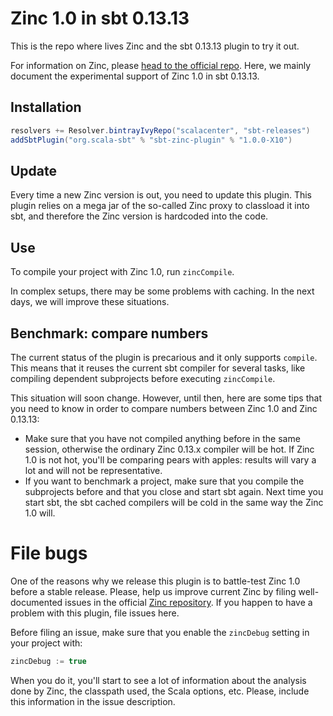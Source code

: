 Zinc 1.0 in sbt 0.13.13
====

This is the repo where lives Zinc and the sbt 0.13.13 plugin to try it out.

For information on Zinc, please [head to the official repo](https://github.com/sbt/zinc).
Here, we mainly document the experimental support of Zinc 1.0 in sbt 0.13.13.

## Installation

```scala
resolvers += Resolver.bintrayIvyRepo("scalacenter", "sbt-releases")
addSbtPlugin("org.scala-sbt" % "sbt-zinc-plugin" % "1.0.0-X10")
```

## Update

Every time a new Zinc version is out, you need to update this plugin. This plugin
relies on a mega jar of the so-called Zinc proxy to classload it into sbt, and
therefore the Zinc version is hardcoded into the code.

## Use

To compile your project with Zinc 1.0, run `zincCompile`.

In complex setups, there may be some problems with caching. In the next days,
we will improve these situations.

## Benchmark: compare numbers

The current status of the plugin is precarious and it only supports `compile`.
This means that it reuses the current sbt compiler for several tasks, like
compiling dependent subprojects before executing `zincCompile`.

This situation will soon change. However, until then, here are some tips that you need to know in order to compare numbers
between Zinc 1.0 and Zinc 0.13.13:
  
* Make sure that you have not compiled anything before in the same session,
  otherwise the ordinary Zinc 0.13.x compiler will be hot. If Zinc 1.0 is not
  hot, you'll be comparing pears with apples: results will vary a lot and will
  not be representative.
* If you want to benchmark a project, make sure that you compile the subprojects
  before and that you close and start sbt again. Next time you start sbt, the
  sbt cached compilers will be cold in the same way the Zinc 1.0 will.
  
# File bugs

One of the reasons why we release this plugin is to battle-test Zinc 1.0 before
a stable release. Please, help us improve current Zinc by filing well-documented
issues in the official [Zinc repository](https://github.com/sbt/zinc). If you
happen to have a problem with this plugin, file issues here.

Before filing an issue, make sure that you enable the `zincDebug` setting
in your project with:
```scala
zincDebug := true
```
  
When you do it, you'll start to see a lot of information about the analysis done
by Zinc, the classpath used, the Scala options, etc. Please, include this information
in the issue description.
